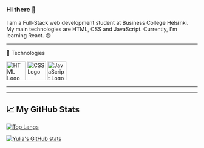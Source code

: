 ### Hi there 👋

<!--
**yuliagazaryan/yuliagazaryan** is a ✨ _special_ ✨ repository because its `README.md` (this file) appears on your GitHub profile.

Here are some ideas to get you started:

- 🔭 I’m currently working on ...
- 🌱 I’m currently learning ...
- 👯 I’m looking to collaborate on ...
- 🤔 I’m looking for help with ...
- 💬 Ask me about ...
- 📫 How to reach me: ...
- 😄 Pronouns: ...
- ⚡ Fun fact: ...
-->

I am a Full-Stack web development student at Business College Helsinki.
My main technologies are HTML, CSS and JavaScript. Currently, I'm learning React. 😄

---

🧰 Technologies

<img src="https://cdn.worldvectorlogo.com/logos/html-1.svg" alt="HTML Logo" width="50" height="50"/> <img src="https://cdn.worldvectorlogo.com/logos/css-3.svg" alt="CSS Logo" width="50" height="50"/> <img src="https://cdn.worldvectorlogo.com/logos/javascript-1.svg" alt="JavaScript Logo" width="50" height="50"/>

---

---

## &#x1f4c8; My GitHub Stats

[![Top Langs](https://github-readme-stats.vercel.app/api/top-langs/?username=yuliagazaryan&hide=java&theme=radical)](https://github.com/anuraghazra/github-readme-stats)

[![Yulia's GitHub stats](https://github-readme-stats.vercel.app/api?username=yuliagazaryan&theme=radical)](https://github.com/anuraghazra/github-readme-stats)

